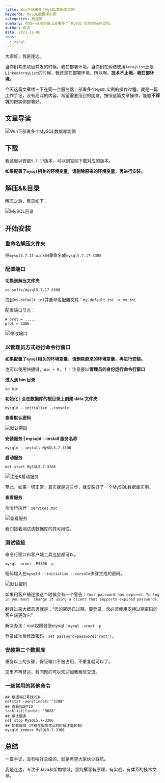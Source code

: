```yaml
---
title: Win下部署多个MySQL数据库实例
keywords: MySQL数据库实例
categories: 数据库
summary: 在同一台服务器上部署多个`MySQL`实例的操作过程。
author: 连边
date: 2021-12-06
tags:
  - mysql
---
```


大家好，我是连边。

当你们考虑项目并发的时候，我在部署环境，当你们在纠结使用`ArrayList`还是`LinkedArrayList`的时候，我还是在部署环境。所以啊，**技术不止境，我在部环境。**

今天这篇文章缕一下在同一台服务器上部署多个`MySQL`实例的操作过程，就是一篇工作手记，没有高深的内容，希望需要用到的朋友，按照这篇文章操作，能够**不踩坑**的把实例部署好。



## 文章导读

![Win下部署多个MySQL数据库实例](http://mkstatic.lianbian.net/202112062123673.png)



## 下载

我这里以安装`5.7.17`版本，可以到官网下载对应的版本。

**如果配置了`mysql`相关的环境变量，请删除原来的环境变量，再进行安装。**



## 解压&&目录

解压之后，目录如下：

![MySQL目录](http://mkstatic.lianbian.net/202112061915202.png)



## 开始安装

### 重命名解压文件夹

把`mysql5.7.17-winx64`重命名成`mysql5.7.17-3308`

### 配置端口

**切换到解压文件夹**

```shell
cd softs/mysql5.7.17-3308
```

找到`my-default.ini`并重命名配置文件：`my-default.ini -> my.ini`

配置端口节点：

```shell
# prot = .....
prot = 3306
```

![修改端口](http://mkstatic.lianbian.net/202112061946359.png)

### 以**管理员**方式运行命令行窗口

**如果配置了`mysql`相关的环境变量，请删除原来的环境变量，再进行安装。**

也可以使用快捷键，`Win + R`，！！注意要以**管理员的身份运行命令行窗口**

**进入到 bin 目录**

`cd bin`

**初始化 | 会在数据库的根目录上创建 data 文件夹**

`mysqld --initialize --console`

**查看默认密码**

![默认密码](http://mkstatic.lianbian.net/202112061950528.png)

**安装服务 | mysqld --install 服务名称**

`mysqld --install MySQL5.7-3308`

**启动服务**

`net start MySQL5.7-3308`

![注册&启动服务](http://mkstatic.lianbian.net/202112061958557.png)

至此，如果一切正常，其实就是这三步，就安装好了一个MySQL数据库实例。

**查看服务**

命令行执行：`services.msc`

![查看服务](http://mkstatic.lianbian.net/202112062015514.png)

我们接着测试该数据库的其可用性。



### 测试链接

命令行窗口和客户端工具连接都可以。

`mysql -uroot -P3308 -p`

密码输入在`mysqld --initialize --console`步骤生成的密码。

![默认密码](http://mkstatic.lianbian.net/202112062117241.png)

如果用客户端连接这个时候会有一个警告：`Your password has expired. To log in you must  change it using a client that supports expired passwords.`

翻译过来大概意思就是：“您的密码已过期。要登录，您必须使用支持过期密码的客户端更改它”

解决办法：root权限登录mysql：`mysql -uroot -p`

登录成功后修改密码：`set password=password('root');`

### 安装第二个数据库

重复以上的步骤，保证端口不被占用，不重复就可以了。

这里不再赘述，有问题的可以欢迎加我微信交流。

### 一些常用的其他命令

```shell
## 根据端口号找PID
netstat -aon|findstr "3308"
## 查看指定PID
tasklist|findstr "9088"
## 停止服务
net stop MySQL5.7-3306
## 卸载服务（只有在服务停止的时候才能卸载）
mysqld remove MySQL5.7-3306
```



## 总结

一篇手记，没有啥好总结的，就是希望大家伙少踩坑。

我是连边，专注于Java和架构领域，坚持撰写有原理，有实战，有体系的技术文章。